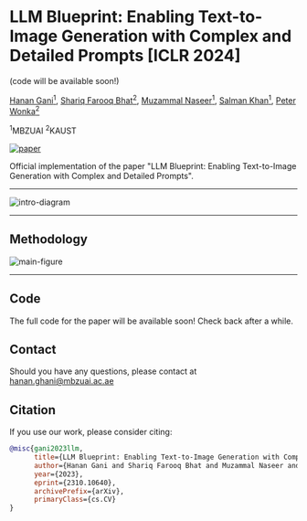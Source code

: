 # LLM Blueprint: Enabling Text-to-Image Generation with Complex and Detailed Prompts [ICLR 2024]
(code will be available soon!)

[Hanan Gani<sup>1</sup>](https://hananshafi.github.io/), [Shariq Farooq Bhat<sup>2</sup>](https://shariqfarooq123.github.io/), [Muzammal Naseer<sup>1</sup>](https://muzammal-naseer.com/), [Salman Khan<sup>1</sup>](https://salman-h-khan.github.io/), [Peter Wonka<sup>2</sup>](https://peterwonka.net/)

<sup>1</sup>MBZUAI      <sup>2</sup>KAUST

[![paper](https://img.shields.io/badge/arXiv-Paper-<COLOR>.svg)](https://arxiv.org/abs/2310.10640)

Official implementation of the paper "LLM Blueprint: Enabling Text-to-Image Generation with Complex and Detailed Prompts".

<hr>

![intro-diagram](https://github.com/hananshafi/llmblueprint/blob/main/docs/intro_image_arxiv.png)


<hr>

## Methodology
![main-figure](https://github.com/hananshafi/llmblueprint/blob/main/docs/iclr_main_figure_arxiv.png)


<hr>

## Code
The full code for the paper will be available soon! Check back after a while.


## Contact
Should you have any questions, please contact at hanan.ghani@mbzuai.ac.ae

## Citation
If you use our work, please consider citing:
```bibtex 
@misc{gani2023llm,
      title={LLM Blueprint: Enabling Text-to-Image Generation with Complex and Detailed Prompts}, 
      author={Hanan Gani and Shariq Farooq Bhat and Muzammal Naseer and Salman Khan and Peter Wonka},
      year={2023},
      eprint={2310.10640},
      archivePrefix={arXiv},
      primaryClass={cs.CV}
}
```
